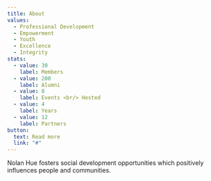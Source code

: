 ```yaml
---
title: About
values:
  - Professional Development
  - Empowerment
  - Youth
  - Excellence
  - Integrity
stats:
  - value: 30
    label: Members
  - value: 200
    label: Alumni
  - value: 8
    label: Events <br/> Hosted
  - value: 4
    label: Years
  - value: 12
    label: Partners
button:
  text: Read more
  link: "#"
---
```

Nolan Hue fosters social development opportunities which positively influences people and communities.